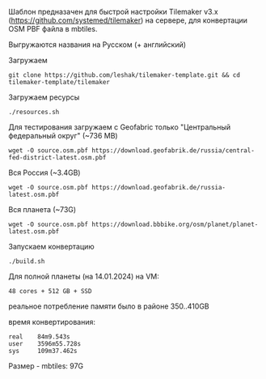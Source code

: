 Шаблон предназачен для быстрой настройки Tilemaker v3.x (https://github.com/systemed/tilemaker) на сервере, для конвертации OSM PBF файла в mbtiles.

Выгружаются названия на Русском (+ английский)


Загружаем
```
git clone https://github.com/leshak/tilemaker-template.git && cd tilemaker-template/tilemaker
```

Загружаем ресурсы
```
./resources.sh
```


Для тестирования загружаем с Geofabric только "Центральный федеральный округ" (~736 MB)
```
wget -O source.osm.pbf https://download.geofabrik.de/russia/central-fed-district-latest.osm.pbf
```

Вся Россия (~3.4GB)
```
wget -O source.osm.pbf https://download.geofabrik.de/russia-latest.osm.pbf
```


Вся планета (~73G)
```
wget -O source.osm.pbf https://download.bbbike.org/osm/planet/planet-latest.osm.pbf
```

Запускаем конвертацию
```
./build.sh
```

Для полной планеты (на 14.01.2024) на VM:
```
48 cores + 512 GB + SSD
```
реальное потребление памяти было в районе 350..410GB

время конвертирования:
```
real	84m9.543s
user	3596m55.728s
sys     109m37.462s
```

Размер - mbtiles: 97G
